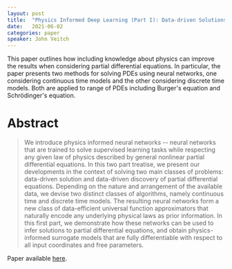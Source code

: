 ```yaml
---
layout: post
title:  "Physics Informed Deep Learning (Part I): Data-driven Solutions of Nonlinear Partial Differential Equations"
date:   2021-06-02
categories: paper
speaker: John Veitch
---
```


This paper outlines how including knowledge about physics can improve the results when considering partial differential equations. In particular, the paper presents two methods for solving PDEs using neural networks, one considering continuous time models and the other considering discrete time models. Both are applied to range of PDEs including Burger's equation and Schrödinger's equation.


# Abstract

> We introduce physics informed neural networks -- neural networks that are trained to solve supervised learning tasks while respecting any given law of physics described by general nonlinear partial differential equations. In this two part treatise, we present our developments in the context of solving two main classes of problems: data-driven solution and data-driven discovery of partial differential equations. Depending on the nature and arrangement of the available data, we devise two distinct classes of algorithms, namely continuous time and discrete time models. The resulting neural networks form a new class of data-efficient universal function approximators that naturally encode any underlying physical laws as prior information. In this first part, we demonstrate how these networks can be used to infer solutions to partial differential equations, and obtain physics-informed surrogate models that are fully differentiable with respect to all input coordinates and free parameters. 


Paper available [here](https://arxiv.org/abs/1711.10561).
